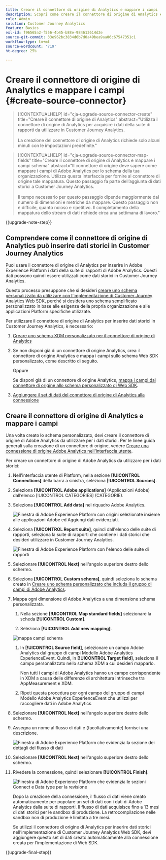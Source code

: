```yaml
---
title: Creare il connettore di origine di Analytics e mappare i campi
description: Scopri come creare il connettore di origine di Analytics e mappare i campi
role: Admin
solution: Customer Journey Analytics
feature: Basics
exl-id: f96565a2-f556-4b45-b88e-984613614d2e
source-git-commit: 33e962bc3834d6b7d0a49bea9aa06c67547351c1
workflow-type: tm+mt
source-wordcount: '719'
ht-degree: 25%

---
```


# Creare il connettore di origine di Analytics e mappare i campi {#create-source-connector}

<!-- markdownlint-disable MD034 -->

>[!CONTEXTUALHELP]
>id="cja-upgrade-source-connector-create"
>title="Creare il connettore di origine di Analytics"
>abstract="Utilizza il connettore di origine di Analytics per acquisire i dati della suite di rapporti da utilizzare in Customer Journey Analytics.<br><br>La creazione del connettore di origine di Analytics richiede solo alcuni minuti con le impostazioni predefinite."

<!-- markdownlint-enable MD034 -->

<!-- markdownlint-disable MD034 -->

>[!CONTEXTUALHELP]
>id="cja-upgrade-source-connector-map-fields"
>title="Creare il connettore di origine di Analytics e mappare i campi schema"
>abstract="Il connettore di origine deve sapere come mappare i campi di Adobe Analytics per lo schema della tua organizzazione. Utilizza questa interfaccia per fornire al connettore di origine tale mappatura. Questo passaggio fa parte dell’aggiunta di dati storici a Customer Journey Analytics.<br><br>Il tempo necessario per questo passaggio dipende maggiormente dal numero di dimensioni e metriche da mappare. Questo passaggio non è difficile, quanto noioso e ripetitivo. Il completamento della mappatura dello stream di dati richiede circa una settimana di lavoro."

<!-- markdownlint-enable MD034 -->

{{upgrade-note-step}}

## Comprendere come il connettore di origine di Analytics può inserire dati storici in Customer Journey Analytics

Puoi usare il connettore di origine di Analytics per inserire in Adobe Experience Platform i dati della suite di rapporti di Adobe Analytics. Questi dati possono quindi essere utilizzati come dati storici in Customer Journey Analytics.

Questo processo presuppone che si desideri [creare uno schema personalizzato da utilizzare con l&#39;implementazione di Customer Journey Analytics Web SDK](/help/getting-started/cja-upgrade/cja-upgrade-schema-create.md), perché si desidera uno schema semplificato personalizzato in base alle esigenze della propria organizzazione e alle applicazioni Platform specifiche utilizzate.

Per utilizzare il connettore di origine di Analytics per inserire dati storici in Customer Journey Analytics, è necessario:

1. [Creare uno schema XDM personalizzato per il connettore di origine di Analytics](/help/getting-started/cja-upgrade/cja-upgrade-source-connector-schema.md)

1. Se non disponi già di un connettore di origine Analytics, crea il connettore di origine Analytics e mappa i campi sullo schema Web SDK personalizzato, come descritto di seguito.

   Oppure

   Se disponi già di un connettore di origine Analytics, [mappa i campi dal connettore di origine allo schema personalizzato di Web SDK](/help/getting-started/cja-upgrade/cja-upgrade-from-source-connector.md).

1. [Aggiungere il set di dati del connettore di origine di Analytics alla connessione](/help/getting-started/cja-upgrade/cja-upgrade-source-connector-dataset.md)

## Creare il connettore di origine di Analytics e mappare i campi

Una volta creato lo schema personalizzato, devi creare il connettore di origine di Adobe Analytics da utilizzare per i dati storici. Per le linee guida generali sulla creazione di un connettore di origine, vedere [Creare una connessione di origine Adobe Analytics nell&#39;interfaccia utente](https://experienceleague.adobe.com/docs/experience-platform/sources/ui-tutorials/create/adobe-applications/analytics.html?lang=it).

Per creare un connettore di origine di Adobe Analytics da utilizzare per i dati storici:

1. Nell&#39;interfaccia utente di Platform, nella sezione **[!UICONTROL Connections]** della barra a sinistra, seleziona **[!UICONTROL Sources]**.

1. Seleziona **[!UICONTROL Adobe applications]** (Applicazioni Adobe) dall’elenco [!UICONTROL CATEGORIES] (CATEGORIE).

1. Seleziona **[!UICONTROL Add data]** nel riquadro Adobe Analytics.

   ![Finestra di Adobe Experience Platform con origini selezionate insieme alle applicazioni Adobe ed Aggiungi dati evidenziati.](./assets/sources-overview.png)

1. Seleziona **[!UICONTROL Report suite]**, quindi dall&#39;elenco delle suite di rapporti, seleziona la suite di rapporti che contiene i dati storici che desideri utilizzare in Customer Journey Analytics.

   ![Finestra di Adobe Experience Platform con l&#39;elenco delle suite di rapporti](./assets/report-suites.png)

1. Selezionare **[!UICONTROL Next]** nell&#39;angolo superiore destro dello schermo.

1. Seleziona **[!UICONTROL Custom schema]**, quindi seleziona lo schema creato in [Creare uno schema personalizzato che includa il gruppo di campi di Adobe Analytics](/help/getting-started/cja-upgrade/cja-upgrade-source-connector-schema.md). <!-- Deleted this, because I changed this from choosing the default schemawe're pointing them now at the schema they just created: "Adobe Experience Platform  automatically creates the schema and the corresponding dataset to map all standard fields from the selected Adobe Analytics report suite." -->

   <!-- add screenshot -->

1. Mappa ogni dimensione di Adobe Analytics a una dimensione schema personalizzata.

   1. Nella sezione **[!UICONTROL Map standard fields]** selezionare la scheda **[!UICONTROL Custom]**.

   1. Seleziona **[!UICONTROL Add new mapping]**.

   ![mappa campi schema](assets/schema-mapping.png)

   1. In **[!UICONTROL Source field]**, selezionare un campo Adobe Analytics dal gruppo di campi Modello Adobe Analytics ExperienceEvent. Quindi, in **[!UICONTROL Target field]**, seleziona il campo personalizzato nello schema XDM a cui desideri mapparlo.

      Non tutti i campi di Adobe Analytics hanno un campo corrispondente in XDM a causa delle differenze di architettura intrinseche tra AppMeasurement e XDM.

   1. Ripeti questa procedura per ogni campo del gruppo di campi Modello Adobe Analytics ExperienceEvent che utilizzi per raccogliere dati in Adobe Analytics.

1. Selezionare **[!UICONTROL Next]** nell&#39;angolo superiore destro dello schermo.

1. Assegna un nome al flusso di dati e (facoltativamente) fornisci una descrizione.

   ![Finestra di Adobe Experience Platform che evidenzia la sezione dei dettagli del flusso di dati](./assets/dataflow-detail.png)

1. Selezionare **[!UICONTROL Next]** nell&#39;angolo superiore destro dello schermo.

1. Rivedere la connessione, quindi selezionare **[!UICONTROL Finish]**.

   ![Finestra di Adobe Experience Platform che evidenzia le sezioni Connect e Data type per la revisione](./assets/review.png)

   Dopo la creazione della connessione, il flusso di dati viene creato automaticamente per popolare un set di dati con i dati di Adobe Analytics dalla suite di rapporti. Il flusso di dati acquisisce fino a 13 mesi di dati storici per le sandbox di produzione. La retrocompilazione nelle sandbox non di produzione è limitata a tre mesi.

   Se utilizzi il connettore di origine di Analytics per inserire dati storici nell’implementazione di Customer Journey Analytics Web SDK, devi aggiungere questo set di dati creato automaticamente alla connessione creata per l’implementazione di Web SDK.

{{upgrade-final-step}}
